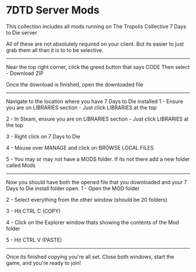 # 7DTD Server Mods
This collection includes all mods running on The Tropolis Collective 7 Days to Die server
 
 
All of these are not absolutely required on your client. But its easier to just grab them all than it is to to be selective.
 
 ******************************************************************************************************************
 
Near the top right corner, click the greed button that says CODE
Then select - Download ZIP
 
 
Once the download is finished, open the downloaded file 
 
 ******************************************************************************************************************
 
Navigate to the location where you have 7 Days to Die installed 
  1 - Ensure you are on LIBRARIES section - Just click LIBRARIES at the top

  2 - In Steam, ensure you are on LIBRARIES section - Just click LIBRARIES at the top

  3 - Right click on 7 Days to Die

  4 - Mouse over MANAGE and click on BROWSE LOCAL FILES

  5 - You may or may not have a MODS folder. If its not there add a new folder called Mods
 
 ******************************************************************************************************************
 
 Now you should have both the opened file that you downloaded and your 7 Days to Die install folder open.
  1 - Open the MOD folder

  2 - Select everything from the other window (should be 20 folders)
 
  3 - Hit CTRL C (COPY)

  4 - Click on the Explorer window thats showing the contents of the Mod folder

  5 - Hit CTRL V (PASTE)
 
 ******************************************************************************************************************
 
 Once its finished copying you're all set. Close both windows, start the game, and you're ready to join!

